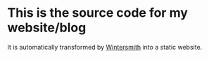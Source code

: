 # This is the source code for my website/blog

It is automatically transformed by [Wintersmith](https://github.com/jnordberg/wintersmith) into a static website.

